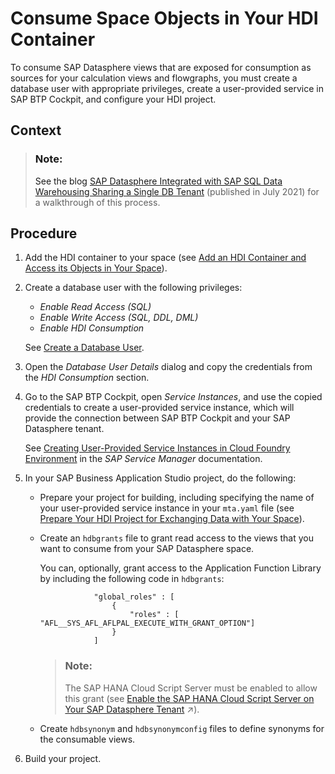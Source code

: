 <!-- loio656eebc2ced14ec09afa455224fa9a98 -->

# Consume Space Objects in Your HDI Container

To consume SAP Datasphere views that are exposed for consumption as sources for your calculation views and flowgraphs, you must create a database user with appropriate privileges, create a user-provided service in SAP BTP Cockpit, and configure your HDI project.



<a name="loio656eebc2ced14ec09afa455224fa9a98__context_jdt_wv2_pmb"/>

## Context

> ### Note:  
> See the blog [SAP Datasphere Integrated with SAP SQL Data Warehousing Sharing a Single DB Tenant](https://blogs.sap.com/2020/07/01/sap-data-warehouse-cloud-integrated-with-sap-sql-data-warehousing-sharing-a-single-db-tenant/) \(published in July 2021\) for a walkthrough of this process.



<a name="loio656eebc2ced14ec09afa455224fa9a98__steps_gj3_sh4_5mb"/>

## Procedure

1.  Add the HDI container to your space \(see [Add an HDI Container and Access its Objects in Your Space](add-an-hdi-container-and-access-its-objects-in-your-s-5d55da5.md)\).

2.  Create a database user with the following privileges:

    -   *Enable Read Access \(SQL\)*
    -   *Enable Write Access \(SQL, DDL, DML\)*
    -   *Enable HDI Consumption*

    See [Create a Database User](../Integrating-Data-Via-Database-Users/Open-SQL-Schema/create-a-database-user-798e3fd.md).

3.  Open the *Database User Details* dialog and copy the credentials from the *HDI Consumption* section.

4.  Go to the SAP BTP Cockpit, open *Service Instances*, and use the copied credentials to create a user-provided service instance, which will provide the connection between SAP BTP Cockpit and your SAP Datasphere tenant.

    See [Creating User-Provided Service Instances in Cloud Foundry Environment](https://help.sap.com/viewer/09cc82baadc542a688176dce601398de/Cloud/en-US/7c0125b78d744de6bed4595351fd120e.html) in the *SAP Service Manager* documentation.

5.  In your SAP Business Application Studio project, do the following:

    -   Prepare your project for building, including specifying the name of your user-provided service instance in your `mta.yaml` file \(see [Prepare Your HDI Project for Exchanging Data with Your Space](prepare-your-hdi-project-for-exchanging-data-with-you-a94e163.md)\).
    -   Create an `hdbgrants` file to grant read access to the views that you want to consume from your SAP Datasphere space.

        You can, optionally, grant access to the Application Function Library by including the following code in `hdbgrants`:

        ```
                	"global_roles" : [
                    	{
                        	"roles" : [ "AFL__SYS_AFL_AFLPAL_EXECUTE_WITH_GRANT_OPTION"]
                    	}
                	]			
        
        ```

        > ### Note:  
        > The SAP HANA Cloud Script Server must be enabled to allow this grant \(see [Enable the SAP HANA Cloud Script Server on Your SAP Datasphere Tenant](https://help.sap.com/viewer/935116dd7c324355803d4b85809cec97/DEV_CURRENT/en-US/287194276a7d4d778ec98fdde5f61335.html "You can enable the SAP HANA Cloud script server on your SAP Datasphere tenant to access the SAP HANA Automated Predictive Library (APL) and SAP HANA Predictive Analysis Library (PAL) machine learning libraries.") :arrow_upper_right:\).

    -   Create `hdbsynonym` and `hdbsynonymconfig` files to define synonyms for the consumable views.

6.  Build your project.


